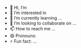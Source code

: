 - 👋 Hi, I’m
- 👀 I’m interested in
- 🌱 I’m currently learning ...
- 💞️ I’m looking to collaborate on ...
- 📫 How to reach me ...
- 😄 Pronouns: 
- ⚡ Fun fact: ...

<!---
dhanyasriambica/dhanyasriambica is a ✨ special ✨ repository because its `README.md` (this file) appears on your GitHub profile.
You can click the Preview link to take a look at your changes.
--->
